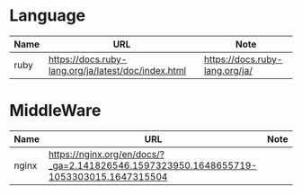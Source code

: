 # Language

|Name|URL|Note|
|---|----|----|
|ruby|https://docs.ruby-lang.org/ja/latest/doc/index.html|https://docs.ruby-lang.org/ja/|


# MiddleWare

|Name|URL|Note|
|---|----|----|
|nginx|https://nginx.org/en/docs/?_ga=2.141826546.1597323950.1648655719-1053303015.1647315504||

